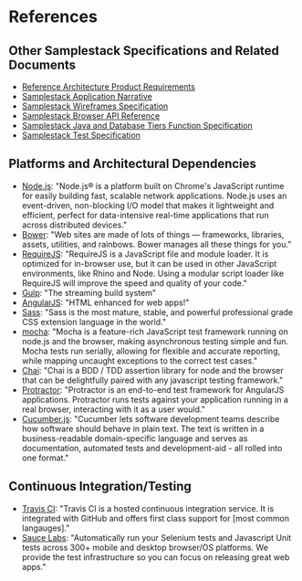 # References

## Other Samplestack Specifications and Related Documents

- [Reference Architecture Product Requirements](https://wiki.marklogic.com/display/rootwiki/MarkLogic+8+Reference+Architecture)
- [Samplestack Application Narrative](https://wiki.marklogic.com/display/rootwiki/Application+Narrative+-+Stack+Overflow+data)
- [Samplestack Wireframes Specification](https://wiki.marklogic.com/download/attachments/29953092/Reference%20Architecture%20Demo%20Application%20Wireframes%20v0.5.pdf)
- [Samplestack Browser API Reference](https://wiki.marklogic.com/display/rootwiki/Samplestack+Browser+API+Reference)
- [Samplestack Java and Database Tiers Function Specification](https://wiki.marklogic.com/display/rootwiki/Samplestack+Implementation+%28Java%29+--+Functional+Specification)
- [Samplestack Test Specification](https://wiki.marklogic.com/display/rootwiki/Reference+Architecture+and+Implementation+--+Test+Specification)

## Platforms and Architectural Dependencies

- [Node.js](http://nodejs.org/): "Node.js® is a platform built on Chrome's JavaScript runtime for easily building fast, scalable network applications. Node.js uses an event-driven, non-blocking I/O model that makes it lightweight and efficient, perfect for data-intensive real-time applications that run across distributed devices."
- [Bower](http://bower.io/): "Web sites are made of lots of things — frameworks, libraries, assets, utilities, and rainbows. Bower manages all these things for you."
- [RequireJS](http://requirejs.org/): "RequireJS is a JavaScript file and module loader. It is optimized for in-browser use, but it can be used in other JavaScript environments, like Rhino and Node. Using a modular script loader like RequireJS will improve the speed and quality of your code."
- [Gulp](http://gulpjs.com/): "The streaming build system"
- [AngularJS](https://angularjs.org/): "HTML enhanced for web apps!"
- [Sass](http://sass-lang.com/): "Sass is the most mature, stable, and powerful professional grade CSS extension language in the world."
- [mocha](http://visionmedia.github.io/mocha/): "Mocha is a feature-rich JavaScript test framework running on node.js and the browser, making asynchronous testing simple and fun. Mocha tests run serially, allowing for flexible and accurate reporting, while mapping uncaught exceptions to the correct test cases."
- [Chai](http://chaijs.com/): "Chai is a BDD / TDD assertion library for node and the browser that can be delightfully paired with any javascript testing framework."
- [Protractor](http://angular.github.io/protractor/): "Protractor is an end-to-end test framework for AngularJS applications. Protractor runs tests against your application running in a real browser, interacting with it as a user would."
- [Cucumber.js](https://github.com/cucumber/cucumber-js): "Cucumber lets software development teams describe how software should behave in plain text. The text is written in a business-readable domain-specific language and serves as documentation, automated tests and development-aid - all rolled into one format."

## Continuous Integration/Testing

- [Travis CI](https://travis-ci.org/): "Travis CI is a hosted continuous integration service. It is integrated with GitHub and offers first class support for [most common langauges]."
- [Sauce Labs](https://saucelabs.com/): "Automatically run your Selenium tests and Javascript Unit tests across 300+ mobile and desktop browser/OS platforms. We provide the test infrastructure so you can focus on releasing great web apps."
